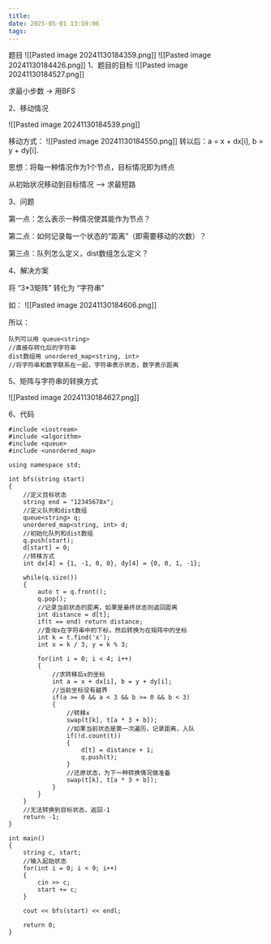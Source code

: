 ```yaml
---
title: 
date: 2025-05-01 13:59:06
tags:
---
```


题目
![[Pasted image 20241130184359.png]]
![[Pasted image 20241130184426.png]]
1、题目的目标
![[Pasted image 20241130184527.png]]


求最小步数 -> 用BFS

2、移动情况

![[Pasted image 20241130184539.png]]

移动方式：
![[Pasted image 20241130184550.png]]
转以后：a = x + dx[i], b = y + dy[i].

思想：将每一种情况作为1个节点，目标情况即为终点

从初始状况移动到目标情况 —> 求最短路

3、问题

第一点：怎么表示一种情况使其能作为节点？

第二点：如何记录每一个状态的“距离”（即需要移动的次数）？

第三点：队列怎么定义，dist数组怎么定义？

4、解决方案

将 “3*3矩阵” 转化为 “字符串”

如：
![[Pasted image 20241130184606.png]]
​

所以：
~~~
队列可以用 queue<string>
//直接存转化后的字符串
dist数组用 unordered_map<string, int>
//将字符串和数字联系在一起，字符串表示状态，数字表示距离
~~~
5、矩阵与字符串的转换方式

![[Pasted image 20241130184627.png]]

6、代码
~~~
#include <iostream>
#include <algorithm>
#include <queue>
#include <unordered_map>

using namespace std;

int bfs(string start)
{
    //定义目标状态
    string end = "12345678x";
    //定义队列和dist数组
    queue<string> q;
    unordered_map<string, int> d;
    //初始化队列和dist数组
    q.push(start);
    d[start] = 0;
    //转移方式
    int dx[4] = {1, -1, 0, 0}, dy[4] = {0, 0, 1, -1};

    while(q.size())
    {
        auto t = q.front();
        q.pop();
        //记录当前状态的距离，如果是最终状态则返回距离
        int distance = d[t];
        if(t == end) return distance;
        //查询x在字符串中的下标，然后转换为在矩阵中的坐标
        int k = t.find('x');
        int x = k / 3, y = k % 3;

        for(int i = 0; i < 4; i++)
        {
            //求转移后x的坐标
            int a = x + dx[i], b = y + dy[i];
            //当前坐标没有越界
            if(a >= 0 && a < 3 && b >= 0 && b < 3)
            {
                //转移x
                swap(t[k], t[a * 3 + b]);
                //如果当前状态是第一次遍历，记录距离，入队
                if(!d.count(t))
                {
                    d[t] = distance + 1;
                    q.push(t);
                }
                //还原状态，为下一种转换情况做准备
                swap(t[k], t[a * 3 + b]);
            }
        }
    }
    //无法转换到目标状态，返回-1
    return -1;
}

int main()
{
    string c, start;
    //输入起始状态
    for(int i = 0; i < 9; i++)
    {
        cin >> c;
        start += c;
    }

    cout << bfs(start) << endl;

    return 0;
}
~~~
